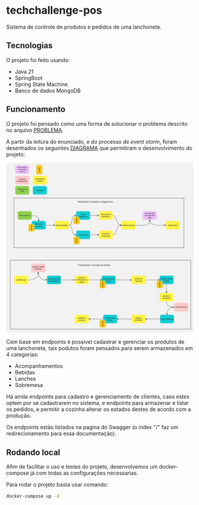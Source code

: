 # techchallenge-pos

Sistema de controle de produtos e pedidos de uma lanchonete.

## Tecnologias

O projeto foi feito usando:
 - Java 21
 - SpringBoot
 - Spring State Machine
 - Banco de dados MongoDB

## Funcionamento

O projeto foi pensado como uma forma de solucionar o problema descrito no arquivo [PROBLEMA](./doc/problema.md).

A partir da leitura do enunciado, e do processo de _event storm_, foram desenhados os seguintes [DIAGRAMA](https://miro.com/app/board/uXjVKELC0Wk=/?share_link_id=400487379983) 
que permitiram o desenvolvimento
do projeto:

![diagrama event storm](./doc/event_storm.jpg)

Com base em endpoints é possivel cadastrar e gerenciar os produtos de uma lanchonete, tais podutos foram pensados para
serem armazenados em 4 categorias:
 - Acompanhamentos
 - Bebidas
 - Lanches
 - Sobremesa

Há ainda endpoints para cadastro e gerenciamento de clientes, caso estes optem por se cadastrarem no sistema, 
e endpoints para armazenar e listar os pedidos, e permitir a cozinha alterar os estados destes de acordo com a produção.

Os endpoints estão listados na pagina do 
Swagger (o index "/" faz um redirecionamento para essa documentação).

## Rodando local

Afim de facilitar o uso e testes do projeto, desenvolvemos um docker-compose já com todas as configurações necessarias.

Para rodar o projeto basta usar comando:

````bash
docker-compose up -d 
````

